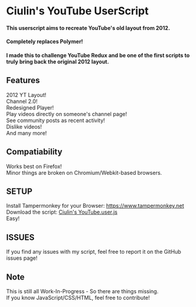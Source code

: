 # Ciulin's YouTube UserScript
#### This userscript aims to recreate YouTube's old layout from 2012.
#### Completely replaces Polymer!

#### I made this to challenge YouTube Redux and be one of the first scripts to truly bring back the original 2012 layout.

## Features
2012 YT Layout!<br/>
Channel 2.0!<br/>
Redesigned Player!<br/>
Play videos directly on someone's channel page!<br/>
See community posts as recent activity!<br/>
Dislike videos!<br/>
And many more!<br/>

## Compatiability
Works best on Firefox!<br/>
Minor things are broken on Chromium/Webkit-based browsers.

## SETUP

Install Tampermonkey for your Browser: https://www.tampermonkey.net<br/>
Download the script: [Ciulin's YouTube.user.js](https://github.com/ciulinuwu/ciulin-s-youtube/raw/main/Ciulin's%20YouTube.user.js)<br/>
Easy!

## ISSUES
If you find any issues with my script, feel free to report it on the GitHub issues page!<br/>

## Note
This is still all Work-In-Progress - So there are things missing.</br>
If you know JavaScript/CSS/HTML, feel free to contribute!
